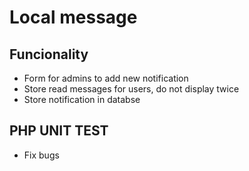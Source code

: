 # Local message

## Funcionality
- Form for admins to add new notification
- Store read messages for users, do not display twice
- Store notification in databse

## PHP UNIT TEST
- Fix bugs 